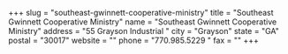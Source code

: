 +++
slug = "southeast-gwinnett-cooperative-ministry"
title = "Southeast Gwinnett Cooperative Ministry"
name = "Southeast Gwinnett Cooperative Ministry"
address = "55 Grayson Industrial "
city = "Grayson"
state = "GA"
postal = "30017"
website = ""
phone = "770.985.5229 "
fax = ""
+++

